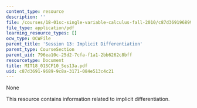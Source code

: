 ```yaml
---
content_type: resource
description: ''
file: /courses/18-01sc-single-variable-calculus-fall-2010/c87d369196899c8a3171084e513c4c21_MIT18_01SCF10_Ses13a.pdf
file_type: application/pdf
learning_resource_types: []
ocw_type: OCWFile
parent_title: 'Session 13: Implicit Differentiation'
parent_type: CourseSection
parent_uid: 796ea10c-25d2-7cfa-f1a1-2bb6262c8bff
resourcetype: Document
title: MIT18_01SCF10_Ses13a.pdf
uid: c87d3691-9689-9c8a-3171-084e513c4c21
---
```

None

This resource contains information related to implicit differentiation.